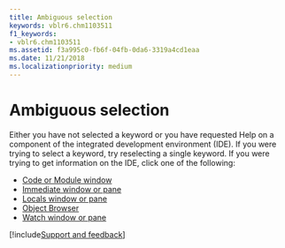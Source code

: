 ```yaml
---
title: Ambiguous selection
keywords: vblr6.chm1103511
f1_keywords:
- vblr6.chm1103511
ms.assetid: f3a995c0-fb6f-04fb-0da6-3319a4cd1eaa
ms.date: 11/21/2018
ms.localizationpriority: medium
---
```



# Ambiguous selection

Either you have not selected a keyword or you have requested Help on a component of the integrated development environment (IDE). If you were trying to select a keyword, try reselecting a single keyword. If you were trying to get information on the IDE, click one of the following:

- [Code or Module window](user-interface-help/code-window.md)
- [Immediate window or pane](user-interface-help/immediate-window.md)
- [Locals window or pane](user-interface-help/locals-window.md)
- [Object Browser](user-interface-help/object-browser.md)
- [Watch window or pane](user-interface-help/watch-window.md)

[!include[Support and feedback](~/includes/feedback-boilerplate.md)]